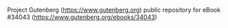 Project Gutenberg (https://www.gutenberg.org) public repository for eBook #34043 (https://www.gutenberg.org/ebooks/34043)
